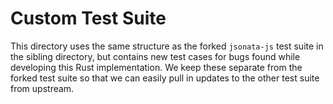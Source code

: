 # Custom Test Suite

This directory uses the same structure as the forked `jsonata-js` test suite in
the sibling directory, but contains new test cases for bugs found while
developing this Rust implementation. We keep these separate from the forked test
suite so that we can easily pull in updates to the other test suite from
upstream.
